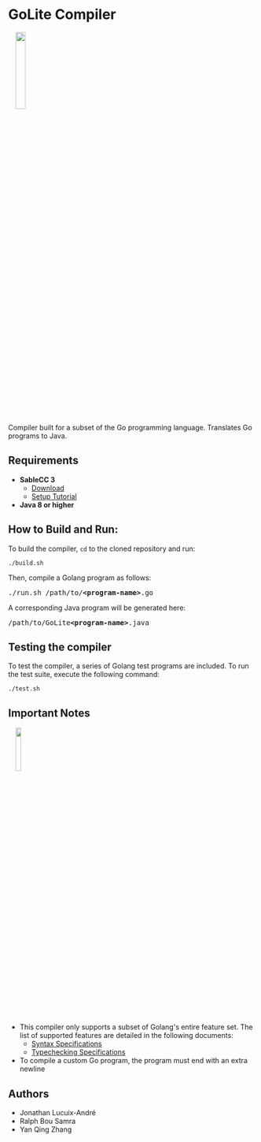 # GoLite Compiler

<img src="https://user-images.githubusercontent.com/10332234/31352779-0bed0b44-acfe-11e7-83b4-a2cddcf54e2c.png" width="20%" height="20%" hspace="15">

Compiler built for a subset of the Go programming language. Translates Go programs to Java. 

## Requirements
- **SableCC 3** 
  - [Download](http://www.sablecc.org/)
  - [Setup Tutorial](http://www.cs.mcgill.ca/~cs520/2009/howtosablecc.html) 
- **Java 8 or higher**

## How to Build and Run:

To build the compiler, `cd` to the cloned repository and run:

```
./build.sh
```

Then, compile a Golang program as follows:

<pre>
./run.sh /path/to/<b>&lt;program-name&gt;</b>.go
</pre>

A corresponding Java program will be generated here:

<pre>
/path/to/GoLite<b>&lt;program-name&gt;</b>.java
</pre>

## Testing the compiler 

To test the compiler, a series of Golang test programs are included. To run the test suite, execute the following command:

```
./test.sh
```

## Important Notes

<img src="https://user-images.githubusercontent.com/10332234/31354385-3d07f2ce-ad04-11e7-902d-ed1534c4a684.png" width="15%" hspace="15"/>

- This compiler only supports a subset of Golang's entire feature set. The list of supported features are detailed in the following documents:
  - [Syntax Specifications](http://www.cs.mcgill.ca/~cs520/2017/assignments/m1_syntax.pdf)
  - [Typechecking Specifications](http://www.cs.mcgill.ca/~cs520/2017/assignments/m2_typechecker.pdf)
- To compile a custom Go program, the program must end with an extra newline 

## Authors 
- Jonathan Lucuix-André 
- Ralph Bou Samra 
- Yan Qing Zhang
